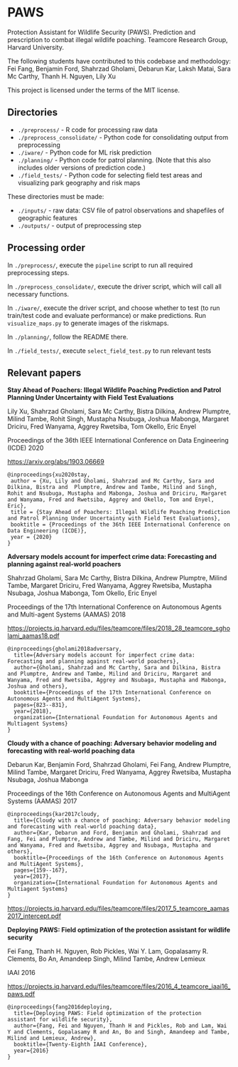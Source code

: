 # PAWS
Protection Assistant for Wildlife Security (PAWS). Prediction and prescription to combat illegal wildlife poaching. Teamcore Research Group, Harvard University.

The following students have contributed to this codebase and methodology: Fei Fang, Benjamin Ford, Shahrzad Gholami, Debarun Kar, Laksh Matai, Sara Mc Carthy, Thanh H. Nguyen, Lily Xu

This project is licensed under the terms of the MIT license.

## Directories
- `./preprocess/` - R code for processing raw data
- `./preprocess_consolidate/` - Python code for consolidating output from preprocessing
- `./iware/` - Python code for ML risk prediction
- `./planning/` - Python code for patrol planning. (Note that this also includes older versions of prediction code.)
- `./field_tests/` - Python code for selecting field test areas and visualizing park geography and risk maps

These directories must be made:
- `./inputs/` - raw data: CSV file of patrol observations and shapefiles of geographic features
- `./outputs/` - output of preprocessing step

## Processing order
In `./preprocess/`, execute the `pipeline` script to run all required preprocessing steps.

In `./preprocess_consolidate/`, execute the driver script, which will call all necessary functions.

In `./iware/`, execute the driver script, and choose whether to test (to run train/test code and evaluate performance) or make predictions. Run `visualize_maps.py` to generate images of the riskmaps.

In `./planning/`, follow the README there.

In `./field_tests/`, execute `select_field_test.py` to run relevant tests

## Relevant papers

**Stay Ahead of Poachers: Illegal Wildlife Poaching Prediction and Patrol Planning Under Uncertainty with Field Test Evaluations**

Lily Xu, Shahrzad Gholami, Sara Mc Carthy, Bistra Dilkina, Andrew Plumptre, Milind Tambe, Rohit Singh, Mustapha Nsubuga, Joshua Mabonga, Margaret Driciru, Fred Wanyama, Aggrey Rwetsiba, Tom Okello, Eric Enyel

Proceedings of the 36th IEEE International Conference on Data Engineering (ICDE) 2020

https://arxiv.org/abs/1903.06669

    @inproceedings{xu2020stay,
     author = {Xu, Lily and Gholami, Shahrzad and Mc Carthy, Sara and Dilkina, Bistra and  Plumptre, Andrew and Tambe, Milind and Singh, Rohit and Nsubuga, Mustapha and Mabonga, Joshua and Driciru, Margaret and Wanyama, Fred and Rwetsiba, Aggrey and Okello, Tom and Enyel, Eric},
     title = {Stay Ahead of Poachers: Illegal Wildlife Poaching Prediction and Patrol Planning Under Uncertainty with Field Test Evaluations},
     booktitle = {Proceedings of the 36th IEEE International Conference on Data Engineering (ICDE)},
     year = {2020}
    }


**Adversary models account for imperfect crime data: Forecasting and planning against real-world poachers**

Shahrzad Gholami, Sara Mc Carthy, Bistra Dilkina, Andrew Plumptre, Milind Tambe, Margaret Driciru, Fred Wanyama, Aggrey Rwetsiba, Mustapha Nsubaga, Joshua Mabonga, Tom Okello, Eric Enyel

Proceedings of the 17th International Conference on Autonomous Agents and Multi-agent Systems (AAMAS) 2018

https://projects.iq.harvard.edu/files/teamcore/files/2018_28_teamcore_sgholami_aamas18.pdf

    @inproceedings{gholami2018adversary,
      title={Adversary models account for imperfect crime data: Forecasting and planning against real-world poachers},
      author={Gholami, Shahrzad and Mc Carthy, Sara and Dilkina, Bistra and Plumptre, Andrew and Tambe, Milind and Driciru, Margaret and Wanyama, Fred and Rwetsiba, Aggrey and Nsubaga, Mustapha and Mabonga, Joshua and others},
      booktitle={Proceedings of the 17th International Conference on Autonomous Agents and MultiAgent Systems},
      pages={823--831},
      year={2018},
      organization={International Foundation for Autonomous Agents and Multiagent Systems}
    }

**Cloudy with a chance of poaching: Adversary behavior modeling and forecasting with real-world poaching data**

Debarun Kar, Benjamin Ford, Shahrzad Gholami, Fei Fang, Andrew Plumptre, Milind Tambe, Margaret Driciru, Fred Wanyama, Aggrey Rwetsiba, Mustapha Nsubaga, Joshua Mabonga

Proceedings of the 16th Conference on Autonomous Agents and MultiAgent Systems (AAMAS) 2017

    @inproceedings{kar2017cloudy,
      title={Cloudy with a chance of poaching: Adversary behavior modeling and forecasting with real-world poaching data},
      author={Kar, Debarun and Ford, Benjamin and Gholami, Shahrzad and Fang, Fei and Plumptre, Andrew and Tambe, Milind and Driciru, Margaret and Wanyama, Fred and Rwetsiba, Aggrey and Nsubaga, Mustapha and others},
      booktitle={Proceedings of the 16th Conference on Autonomous Agents and MultiAgent Systems},
      pages={159--167},
      year={2017},
      organization={International Foundation for Autonomous Agents and Multiagent Systems}
    }

https://projects.iq.harvard.edu/files/teamcore/files/2017_5_teamcore_aamas2017_intercept.pdf


**Deploying PAWS: Field optimization of the protection assistant for wildlife security**

Fei Fang, Thanh H. Nguyen, Rob Pickles, Wai Y. Lam, Gopalasamy R. Clements, Bo An, Amandeep Singh, Milind Tambe, Andrew Lemieux

IAAI 2016

https://projects.iq.harvard.edu/files/teamcore/files/2016_4_teamcore_iaai16_paws.pdf

    @inproceedings{fang2016deploying,
      title={Deploying PAWS: Field optimization of the protection assistant for wildlife security},
      author={Fang, Fei and Nguyen, Thanh H and Pickles, Rob and Lam, Wai Y and Clements, Gopalasamy R and An, Bo and Singh, Amandeep and Tambe, Milind and Lemieux, Andrew},
      booktitle={Twenty-Eighth IAAI Conference},
      year={2016}
    }
